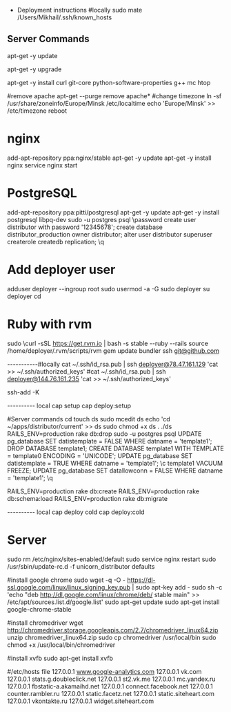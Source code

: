 * Deployment instructions
#locally
sudo mate /Users/Mikhail/.ssh/known_hosts

## Server Commands

apt-get -y update

apt-get -y upgrade

apt-get -y install curl git-core python-software-properties g++ mc htop


#remove apache
apt-get --purge remove apache*
#change timezone
ln -sf /usr/share/zoneinfo/Europe/Minsk /etc/localtime
echo 'Europe/Minsk' >> /etc/timezone
reboot

# nginx
add-apt-repository ppa:nginx/stable
apt-get -y update
apt-get -y install nginx
service nginx start

# PostgreSQL
add-apt-repository ppa:pitti/postgresql
apt-get -y update
apt-get -y install postgresql libpq-dev
sudo -u postgres psql
\password
create user distributor with password '12345678';
create database distributor_production owner distributor;
alter user distributor superuser createrole createdb replication;
\q

# Add deployer user
adduser deployer --ingroup root
sudo usermod -a -G sudo deployer
su deployer
cd

# Ruby with rvm
sudo \curl -sSL https://get.rvm.io | bash -s stable --ruby --rails
source /home/deployer/.rvm/scripts/rvm
gem update bundler
ssh git@github.com

-----------#locally
cat ~/.ssh/id_rsa.pub | ssh deployer@78.47.161.129 'cat >> ~/.ssh/authorized_keys'
#cat ~/.ssh/id_rsa.pub | ssh deployer@144.76.161.235 'cat >> ~/.ssh/authorized_keys'

ssh-add -K


---------- local cap setup
cap deploy:setup

#Server commands
cd
touch ds
sudo mcedit ds
echo 'cd ~/apps/distributor/current' >> ds
sudo chmod +x ds
. ./ds
RAILS_ENV=production rake db:drop
sudo -u postgres psql
UPDATE pg_database SET datistemplate = FALSE WHERE datname = 'template1';
DROP DATABASE template1;
CREATE DATABASE template1 WITH TEMPLATE = template0 ENCODING = 'UNICODE';
UPDATE pg_database SET datistemplate = TRUE WHERE datname = 'template1';
\c template1
VACUUM FREEZE;
UPDATE pg_database SET datallowconn = FALSE WHERE datname = 'template1';
\q

RAILS_ENV=production rake db:create
RAILS_ENV=production rake db:schema:load
RAILS_ENV=production rake db:migrate

---------- local cap deploy cold
cap deploy:cold

# Server
sudo rm /etc/nginx/sites-enabled/default
sudo service nginx restart
sudo /usr/sbin/update-rc.d -f unicorn_distributor defaults

#install google chrome
sudo wget -q -O - https://dl-ssl.google.com/linux/linux_signing_key.pub | sudo apt-key add -
sudo sh -c 'echo "deb http://dl.google.com/linux/chrome/deb/ stable main" >> /etc/apt/sources.list.d/google.list'
sudo apt-get update
sudo apt-get install google-chrome-stable

#install chromedriver
wget http://chromedriver.storage.googleapis.com/2.7/chromedriver_linux64.zip
unzip chromedriver_linux64.zip
sudo cp chromedriver /usr/local/bin
sudo chmod +x /usr/local/bin/chromedriver

#install xvfb
sudo apt-get install xvfb

#/etc/hosts file
127.0.0.1 www.google-analytics.com
127.0.0.1 vk.com
127.0.0.1 stats.g.doubleclick.net
127.0.0.1 st2.vk.me
127.0.0.1 mc.yandex.ru
127.0.0.1 fbstatic-a.akamaihd.net
127.0.0.1 connect.facebook.net
127.0.0.1 counter.rambler.ru
127.0.0.1 static.facetz.net
127.0.0.1 static.siteheart.com
127.0.0.1 vkontakte.ru
127.0.0.1 widget.siteheart.com